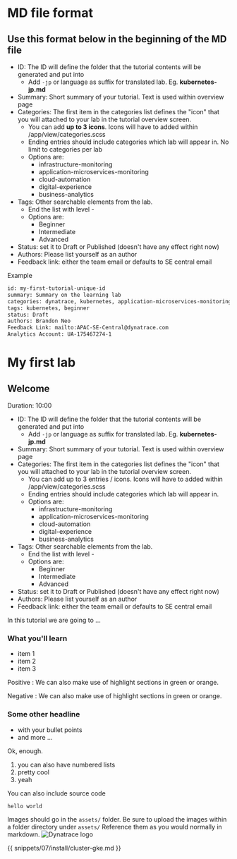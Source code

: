 # MD file format

## Use this format below in the beginning of the MD file

- ID: The ID will define the folder that the tutorial contents will be generated and put into
  - Add `-jp` or language as suffix for translated lab. Eg. **kubernetes-jp.md**
- Summary: Short summary of your tutorial. Text is used within overview page
- Categories: The first item in the categories list defines the "icon" that you will attached to your lab in the tutorial overview screen. 
  - You can add **up to 3 icons**. Icons will have to added within /app/view/categories.scss
  - Ending entries should include categories which lab will appear in. No limit to categories per lab
  - Options are: 
    - infrastructure-monitoring
    - application-microservices-monitoring 
    - cloud-automation
    - digital-experience
    - business-analytics
- Tags: Other searchable elements from the lab. 
  - End the list with level -
  - Options are: 
    - Beginner
    - Intermediate
    - Advanced
- Status: set it to Draft or Published (doesn't have any effect right now)
- Authors: Please list yourself as an author
- Feedback link: either the team email or defaults to SE central email 

Example

``` bash
id: my-first-tutorial-unique-id     
summary: Summary on the learning lab
categories: dynatrace, kubernetes, application-microservices-monitoring  
tags: kubernetes, beginner 
status: Draft 
authors: Brandon Neo 
Feedback Link: mailto:APAC-SE-Central@dynatrace.com 
Analytics Account: UA-175467274-1

```

<!-- name of your lab -->
# My first lab

<!-- heading starting with ## will create a new section. Also include the estimated duration for this section to provide some guidance for the user -->
## Welcome
Duration: 10:00

- ID: The ID will define the folder that the tutorial contents will be generated and put into
  - Add `-jp` or language as suffix for translated lab. Eg. **kubernetes-jp.md**
- Summary: Short summary of your tutorial. Text is used within overview page
- Categories: The first item in the categories list defines the "icon" that you will attached to your lab in the tutorial overview screen. 
  - You can add up to 3 entries / icons. Icons will have to added within /app/view/categories.scss
  - Ending entries should include categories which lab will appear in. 
  - Options are: 
    - infrastructure-monitoring
    - application-microservices-monitoring 
    - cloud-automation
    - digital-experience
    - business-analytics
- Tags: Other searchable elements from the lab. 
  - End the list with level -
  - Options are: 
    - Beginner
    - Intermediate
    - Advanced
- Status: set it to Draft or Published (doesn't have any effect right now)
- Authors: Please list yourself as an author
- Feedback link: either the team email or defaults to SE central email 

In this tutorial we are going to ...

<!-- subheadline -->
### What you'll learn

- item 1
- item 2
- item 3

Positive
: We can also make use of highlight sections in green or orange.

Negative
: We can also make use of highlight sections in green or orange.

### Some other headline

- with your bullet points
- and more ...

Ok, enough.

1. you can also have numbered lists
1. pretty cool
1. yeah

You can also include source code

```
hello world
```

Images should go in the `assets/` folder.
Be sure to upload the images within a folder directory under `assets/`
Reference them as you would normally in markdown.
![Dynatrace logo](assets/keptn-logo.png)


<!-- include snippets here -->
{{ snippets/07/install/cluster-gke.md }}
